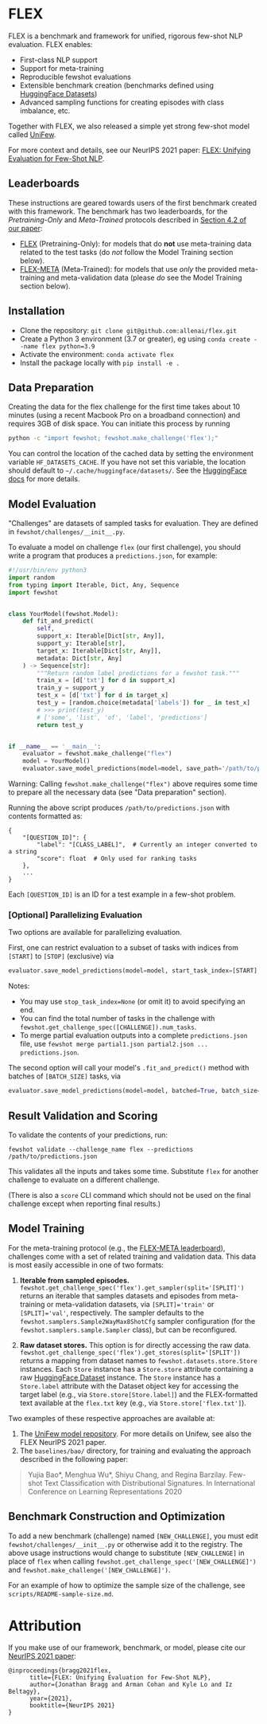 # FLEX

FLEX is a benchmark and framework for unified, rigorous few-shot NLP evaluation.
FLEX enables:
- First-class NLP support
- Support for meta-training
- Reproducible fewshot evaluations
- Extensible benchmark creation (benchmarks defined using [HuggingFace Datasets](https://huggingface.co/datasets))
- Advanced sampling functions for creating episodes with class imbalance, etc.

Together with FLEX, we also released a simple yet strong few-shot model called [UniFew](https://github.com/allenai/unifew).

For more context and details, see our NeurIPS 2021 paper: [FLEX: Unifying Evaluation for Few-Shot NLP](https://arxiv.org/pdf/2107.07170.pdf).

## Leaderboards

These instructions are geared towards users of the first benchmark created with this framework. The benchmark has two leaderboards, for the _Pretraining-Only_ and _Meta-Trained_ protocols described in [Section 4.2 of our paper](https://arxiv.org/pdf/2107.07170.pdf):
- [FLEX](https://leaderboard.allenai.org/flex) (Pretraining-Only): for models that do **not** use meta-training data related to the test tasks (do _not_ follow the Model Training section below).
- [FLEX-META](https://leaderboard.allenai.org/flex_meta) (Meta-Trained): for models that use _only_ the provided meta-training and meta-validation data (please _do_ see the Model Training section below).

## Installation

- Clone the repository: `git clone git@github.com:allenai/flex.git`
- Create a Python 3 environment (3.7 or greater), eg using `conda create --name flex python=3.9`
- Activate the environment: `conda activate flex`
- Install the package locally with `pip install -e .`

## Data Preparation

Creating the data for the flex challenge for the first time takes about 10 minutes (using a recent Macbook Pro on a broadband connection) and requires 3GB of disk space.
You can initiate this process by running
```bash
python -c "import fewshot; fewshot.make_challenge('flex');"
```

You can control the location of the cached data by setting the environment variable `HF_DATASETS_CACHE`.
If you have not set this variable, the location should default to `~/.cache/huggingface/datasets/`.
See the [HuggingFace docs](https://huggingface.co/docs/datasets/installation.html#caching-datasets-and-metrics) for more details.

## Model Evaluation

"Challenges" are datasets of sampled tasks for evaluation. They are defined in `fewshot/challenges/__init__.py`.

To evaluate a model on challenge `flex` (our first challenge), you should write a program that produces
a `predictions.json`, for example:
```python
#!/usr/bin/env python3
import random
from typing import Iterable, Dict, Any, Sequence
import fewshot


class YourModel(fewshot.Model):
    def fit_and_predict(
        self,
        support_x: Iterable[Dict[str, Any]],
        support_y: Iterable[str],
        target_x: Iterable[Dict[str, Any]],
        metadata: Dict[str, Any]
    ) -> Sequence[str]:
        """Return random label predictions for a fewshot task."""
        train_x = [d['txt'] for d in support_x]
        train_y = support_y
        test_x = [d['txt'] for d in target_x]
        test_y = [random.choice(metadata['labels']) for _ in test_x]
        # >>> print(test_y)
        # ['some', 'list', 'of', 'label', 'predictions']
        return test_y


if __name__ == '__main__':
    evaluator = fewshot.make_challenge("flex")
    model = YourModel()
    evaluator.save_model_predictions(model=model, save_path='/path/to/predictions.json')
```

Warning: Calling `fewshot.make_challenge("flex")` above requires some time to prepare all the necessary data (see "Data preparation" section).

Running the above script produces `/path/to/predictions.json` with contents formatted as:
```
{
    "[QUESTION_ID]": {
        "label": "[CLASS_LABEL]",  # Currently an integer converted to a string
        "score": float  # Only used for ranking tasks
    },
    ...
}
```
Each `[QUESTION_ID]` is an ID for a test example in a few-shot problem.

### [Optional] Parallelizing Evaluation
Two options are available for parallelizing evaluation.

First, one can restrict evaluation to a subset of tasks with indices from `[START]` to `[STOP]` (exclusive) via
```python
evaluator.save_model_predictions(model=model, start_task_index=[START], stop_task_index=[STOP])
```
Notes:
- You may use `stop_task_index=None` (or omit it) to avoid specifying an end.
- You can find the total number of tasks in the challenge with `fewshot.get_challenge_spec([CHALLENGE]).num_tasks`.
- To merge partial evaluation outputs into a complete `predictions.json` file, use `fewshot merge partial1.json partial2.json ... predictions.json`.

The second option will call your model's `.fit_and_predict()` method with batches of `[BATCH_SIZE]` tasks, via
```python
evaluator.save_model_predictions(model=model, batched=True, batch_size=[BATCH_SIZE])
```

## Result Validation and Scoring

To validate the contents of your predictions, run:

`fewshot validate --challenge_name flex --predictions /path/to/predictions.json` 

This validates all the inputs and takes some time. Substitute `flex` for another challenge to evaluate on a different challenge.

(There is also a `score` CLI command which should not be used on the final challenge except when reporting final results.)

## Model Training

For the meta-training protocol (e.g., the [FLEX-META leaderboard](https://leaderboard.allenai.org/flex_meta)), challenges come with a set of related training and validation data.
This data is most easily accessible in one of two formats:

1. **Iterable from sampled episodes.** `fewshot.get_challenge_spec('flex').get_sampler(split='[SPLIT]')` returns an iterable that samples datasets and episodes from meta-training or meta-validation datasets, via `[SPLIT]='train'` or `[SPLIT]='val'`, respectively. The sampler defaults to the `fewshot.samplers.Sample2WayMax8ShotCfg` sampler configuration (for the `fewshot.samplers.sample.Sampler` class), but can be reconfigured.

2. **Raw dataset stores.** This option is for directly accessing the raw data. `fewshot.get_challenge_spec('flex').get_stores(split='[SPLIT'])` returns a mapping from dataset names to `fewshot.datasets.store.Store` instances. Each `Store` instance has a `Store.store` attribute containing a raw [HuggingFace Dataset](https://huggingface.co/docs/datasets/exploring.html) instance. The `Store` instance has a `Store.label` attribute with the Dataset object key for accessing the target label (e.g., via `Store.store[Store.label]`) and the FLEX-formatted text available at the `flex.txt` key (e.g., via `Store.store['flex.txt']`).

Two examples of these respective approaches are available at:
1. The [UniFew model repository](https://github.com/allenai/unifew). For more details on Unifew, see also the FLEX NeurIPS 2021 paper.
2. The `baselines/bao/` directory, for training and evaluating the approach described in the following paper:
> Yujia Bao*, Menghua Wu*, Shiyu Chang, and Regina Barzilay. Few-shot Text Classification with Distributional Signatures. In International Conference on Learning Representations 2020

## Benchmark Construction and Optimization

To add a new benchmark (challenge) named `[NEW_CHALLENGE]`, you must edit `fewshot/challenges/__init__.py` or otherwise add it to the registry.
The above usage instructions would change to substitute `[NEW_CHALLENGE]` in place of `flex` when calling `fewshot.get_challenge_spec('[NEW_CHALLENGE]')` and `fewshot.make_challenge('[NEW_CHALLENGE]')`.

For an example of how to optimize the sample size of the challenge, see `scripts/README-sample-size.md`.

# Attribution

If you make use of our framework, benchmark, or model, please cite our [NeurIPS 2021 paper](https://arxiv.org/abs/2107.07170):
```
@inproceedings{bragg2021flex,
      title={FLEX: Unifying Evaluation for Few-Shot NLP},
      author={Jonathan Bragg and Arman Cohan and Kyle Lo and Iz Beltagy},
      year={2021},
      booktitle={NeurIPS 2021}
}
```
